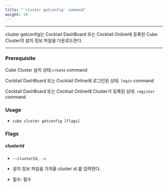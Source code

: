 ```yaml
---
title: "`cluster getconfig` command"
weight: 10
---
```


---
cluster getconfig는 Cocktail DashBoard 또는 Cocktail Online에 등록된 Cube Cluster의 설치 정보 파일을 다운로드한다. 

---

### Prerequisite
Cube Cluster 설치 상태.`create` command 

Cocktail DashBoard 또는 Cocktail Online에 로그인된 상태. `login` command 

Cocktail DashBoard 또는 Cocktail Online에 Cluster가 등록된 상태. `register` command 


### Usage

* `cube cluster getconfig [flags]`

### Flags

##### clusterId

* `--clusterId, -c`

* 설치 정보 파일을 가져올 cluster id 를 입력한다.
* 필수: 필수
